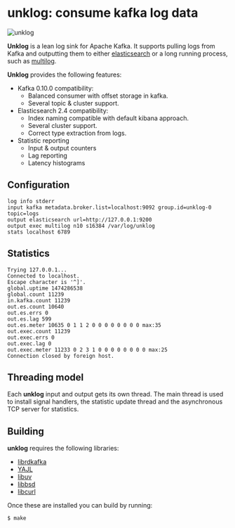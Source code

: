 unklog: consume kafka log data
==============================

![unklog](http://i.imgur.com/I7Fr2Hy.jpg)

**Unklog** is a lean log sink for Apache Kafka. It supports pulling logs from Kafka
and outputting them to either [elasticsearch](http://elastic.co) or a long
running process, such as [multilog](https://cr.yp.to/daemontools/multilog.html).

**Unklog** provides the following features:

- Kafka 0.10.0 compatibility:
  - Balanced consumer with offset storage in kafka.
  - Several topic & cluster support.
- Elasticsearch 2.4 compatibility:
  - Index naming compatible with default kibana approach.
  - Several cluster support.
  - Correct type extraction from logs.
- Statistic reporting
  - Input & output counters
  - Lag reporting
  - Latency histograms

## Configuration

```
log info stderr
input kafka metadata.broker.list=localhost:9092 group.id=unklog-0 topic=logs
output elasticsearch url=http://127.0.0.1:9200
output exec multilog n10 s16384 /var/log/unklog
stats localhost 6789
```

## Statistics

```
Trying 127.0.0.1...
Connected to localhost.
Escape character is '^]'.
global.uptime 1474286538
global.count 11239
in.kafka.count 11239
out.es.count 10640
out.es.errs 0
out.es.lag 599
out.es.meter 10635 0 1 1 2 0 0 0 0 0 0 0 0 max:35
out.exec.count 11239
out.exec.errs 0
out.exec.lag 0
out.exec.meter 11233 0 2 3 1 0 0 0 0 0 0 0 0 max:25
Connection closed by foreign host.
```

## Threading model

Each **unklog** input and output gets its own thread. The main thread is
used to install signal handlers, the statistic update thread and the
asynchronous TCP server for statistics.

## Building

**unklog** requires the following libraries:

- [librdkafka](https://github.com/edenhill/librdkafka)
- [YAJL](http://lloyd.github.io/yajl/)
- [libuv](https://github.com/libuv/libuv)
- [libbsd](https://libbsd.freedesktop.org/wiki/)
- [libcurl](https://curl.haxx.se/libcurl/)

Once these are installed you can build by running:

```
$ make
```
